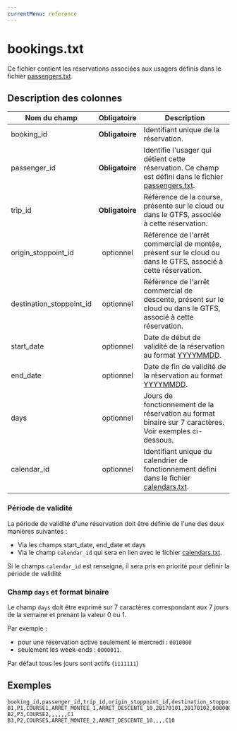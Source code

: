 ```yaml
---
currentMenu: reference
---
```


# bookings.txt

Ce fichier contient les réservations associées aux usagers définis dans le fichier [passengers.txt](passengers.txt.html).

## Description des colonnes

| Nom du champ              |  Obligatoire    |  Description |
|---------------------------|:---------------:|--------------|
| booking_id                | **Obligatoire** | Identifiant unique de la réservation.|
| passenger_id              | **Obligatoire** | Identifie l'usager qui détient cette réservation. Ce champ est défini dans le fichier [passengers.txt](passengers.txt.html). |
| trip_id                   | **Obligatoire** | Référence de la course, présente sur le cloud ou dans le GTFS, associée à cette réservation. |
| origin_stoppoint_id       | optionnel       | Référence de l'arrêt commercial de montée, présent sur le cloud ou dans le GTFS, associé à cette réservation. |
| destination_stoppoint_id  | optionnel       | Référence de l'arrêt commercial de descente, présent sur le cloud ou dans le GTFS, associé à cette réservation. |
| start_date                | optionnel       | Date de début de validité de la réservation au format [YYYYMMDD](types.html#Dates). |
| end_date                  | optionnel       | Date de fin de validité de la réservation au format [YYYYMMDD](types.html#Dates). |
| days                      | optionnel       | Jours de fonctionnement de la réservation au format binaire sur 7 caractères. Voir exemples ci-dessous. |
| calendar_id               | optionnel       | Identifiant unique du calendrier de fonctionnement défini dans le fichier [calendars.txt](calendars.txt.md). |

### Période de validité

La période de validité d'une réservation doit être définie de l'une des deux manières suivantes :

* Via les champs start_date, end_date et days
* Via le champ `calendar_id` qui sera en lien avec le fichier [calendars.txt](calendars.txt.md).

Si le champs `calendar_id` est renseigné, il sera pris en priorité pour définir la période de validité

### Champ `days` et format binaire

Le champ `days` doit être exprimé sur 7 caractères correspondant aux 7 jours de la semaine et prenant la valeur 0 ou 1.

Par exemple :
* pour une réservation active seulement le mercredi : `0010000`
* seulement les week-ends : `0000011`.

Par défaut tous les jours sont actifs (`1111111`)

## Exemples

```
booking_id,passenger_id,trip_id,origin_stoppoint_id,destination_stoppoint_id,start_date,end_date,days,calendar_id
B1,P1,COURSE1,ARRET_MONTEE_1,ARRET_DESCENTE_10,20170101,20170102,0000001
B2,P3,COURSE2,,,,,,C1
B3,P2,COURSE5,ARRET_MONTEE_2,ARRET_DESCENTE_10,,,,C10
```
